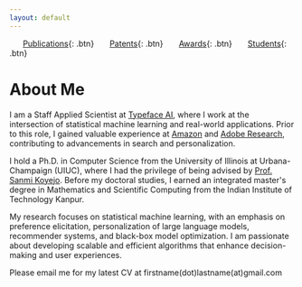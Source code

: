 ```yaml
---
layout: default
---
```


&nbsp;&nbsp;&nbsp;&nbsp;&nbsp;&nbsp;[Publications](./publications.md){: .btn}
&nbsp;&nbsp;&nbsp;&nbsp;&nbsp;&nbsp;[Patents](./patents.md){: .btn}
&nbsp;&nbsp;&nbsp;&nbsp;&nbsp;&nbsp;[Awards](./awards.md){: .btn}
&nbsp;&nbsp;&nbsp;&nbsp;&nbsp;&nbsp;[Students](./students.md){: .btn}

# About Me

I am a Staff Applied Scientist at [Typeface AI](https://www.typeface.ai/), where I work at the intersection of statistical machine learning and real-world applications. Prior to this role, I gained valuable experience at [Amazon](https://www.amazon.science/) and [Adobe Research](https://research.adobe.com/), contributing to advancements in search and personalization. 

I hold a Ph.D. in Computer Science from the University of Illinois at Urbana-Champaign (UIUC), where I had the privilege of being advised by [Prof. Sanmi Koyejo](https://cs.stanford.edu/~sanmi/). Before my doctoral studies, I earned an integrated master's degree in Mathematics and Scientific Computing from the Indian Institute of Technology Kanpur. 

My research focuses on statistical machine learning, with an emphasis on preference elicitation, personalization of large language models, recommender systems, and black-box model optimization. I am passionate about developing scalable and efficient algorithms that enhance decision-making and user experiences.

Please email me for my latest CV at firstname(dot)lastname(at)gmail.com
